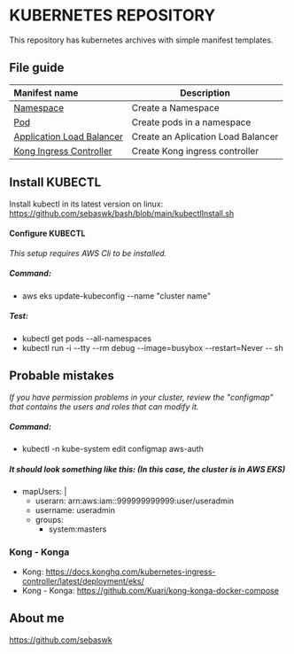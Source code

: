 # KUBERNETES REPOSITORY
This repository has kubernetes archives with simple manifest templates.


## File guide
| Manifest name | Description |
|:------|-------------|
| [Namespace](Namespace.yml) | Create a Namespace |
| [Pod](podDeployment.yml) | Create pods in a namespace |
| [Application Load Balancer](loadbalancerService.yml) | Create an Aplication Load Balancer |
| [Kong Ingress Controller](kongIngressController.yml) | Create Kong ingress controller  |


## Install KUBECTL
Install kubectl in its latest version on linux:
https://github.com/sebaswk/bash/blob/main/kubectlInstall.sh

#### Configure KUBECTL
*This setup requires AWS Cli to be installed.*
##### Command:
- aws eks update-kubeconfig --name "cluster name"

##### Test:
- kubectl get pods --all-namespaces
- kubectl run -i --tty --rm debug --image=busybox --restart=Never -- sh

## Probable mistakes
*If you have permission problems in your cluster, review the "configmap" that contains the users and roles that can modify it.*

##### Command:
- kubectl -n kube-system edit configmap aws-auth

##### It should look something like this: (In this case, the cluster is in AWS EKS)
- mapUsers: |
    - userarn: arn:aws:iam::999999999999:user/useradmin
    - username: useradmin
    - groups:
        - system:masters

### Kong - Konga
- Kong: https://docs.konghq.com/kubernetes-ingress-controller/latest/deployment/eks/
- Kong - Konga: https://github.com/Kuari/kong-konga-docker-compose


## About me
https://github.com/sebaswk
